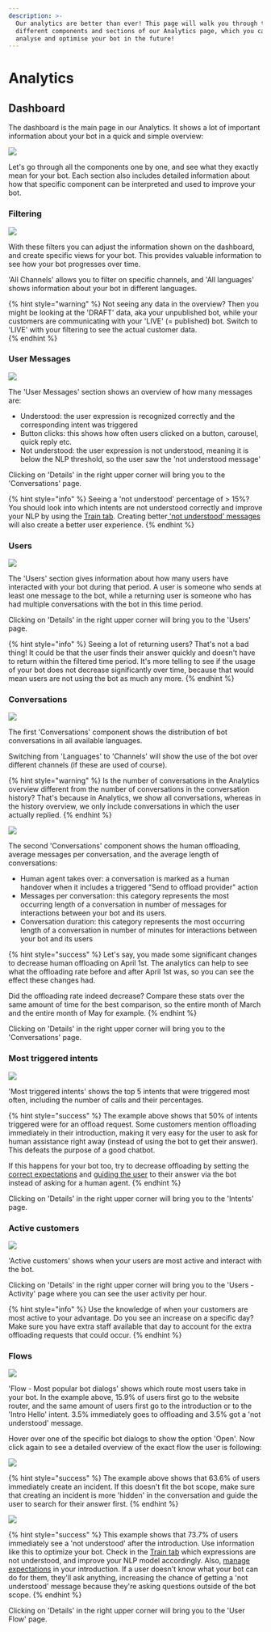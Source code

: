 ```yaml
---
description: >-
  Our analytics are better than ever! This page will walk you through the
  different components and sections of our Analytics page, which you can use to
  analyse and optimise your bot in the future!
---
```


# Analytics

## Dashboard

The dashboard is the main page in our Analytics. It shows a lot of important information about your bot in a quick and simple overview:

![](../../.gitbook/assets/image%20%28560%29.png)

Let's go through all the components one by one, and see what they exactly mean for your bot. Each section also includes detailed information about how that specific component can be interpreted and used to improve your bot.

### Filtering

![](../../.gitbook/assets/image%20%28555%29.png)

With these filters you can adjust the information shown on the dashboard, and create specific views for your bot. This provides valuable information to see how your bot progresses over time.

'All Channels' allows you to filter on specific channels, and 'All languages' shows information about your bot in different languages.

{% hint style="warning" %}
Not seeing any data in the overview? Then you might be looking at the 'DRAFT'  data, aka your unpublished bot, while your customers are communicating with your 'LIVE' \(= published\) bot. Switch to 'LIVE' with your filtering to see the actual customer data.  
{% endhint %}

### User Messages

![](../../.gitbook/assets/image%20%28559%29.png)

The 'User Messages' section shows an overview of how many messages are:

* Understood: the user expression is recognized correctly and the corresponding intent was triggered
* Button clicks: this shows how often users clicked on a button, carousel, quick reply etc.
* Not understood: the user expression is not understood, meaning it is below the NLP threshold, so the user saw the 'not understood message'

Clicking on 'Details' in the right upper corner will bring you to the 'Conversations' page. 

{% hint style="info" %}
Seeing a 'not understood' percentage of &gt; 15%? You should look into which intents are not understood correctly and improve your NLP by using the [Train tab](https://docs.chatlayer.ai/understanding-users/natural-language-processing-nlp/tutorial-train-your-bot-based-on-actual-user-messages). Creating better[ 'not understood' messages](https://docs.chatlayer.ai/tips-and-best-practices/not-understood-bot-dialog) will also create a better user experience.
{% endhint %}

### Users

![](../../.gitbook/assets/image%20%28557%29.png)

The 'Users' section gives information about how many users have interacted with your bot during that period. A user is someone who sends at least one message to the bot, while a returning user is someone who has had multiple conversations with the bot in this time period.

Clicking on 'Details' in the right upper corner will bring you to the 'Users' page. 

{% hint style="info" %}
Seeing a lot of returning users? That's not a bad thing! It could be that the user finds their answer quickly and doesn't have to return within the filtered time period. It's more telling to see if the usage of your bot does not decrease significantly over time, because that would mean users are not using the bot as much any more.
{% endhint %}

### Conversations

![](../../.gitbook/assets/image%20%28558%29.png)

The first 'Conversations' component shows the distribution of bot conversations in all available languages. 

Switching from 'Languages' to 'Channels' will show the use of the bot over different channels \(if these are used of course\).

{% hint style="warning" %}
Is the number of conversations in the Analytics overview different from the number of conversations in the conversation history? That's because in Analytics, we show all conversations, whereas in the history overview, we only include conversations in which the user actually replied.
{% endhint %}

![](../../.gitbook/assets/image%20%28551%29.png)

The second 'Conversations' component shows the human offloading, average messages per conversation, and the average length of conversations:

* Human agent takes over: a conversation is marked as a human handover when it includes a triggered "Send to offload provider" action
* Messages per conversation: this category represents the most occurring length of a conversation in number of messages for interactions between your bot and its users.
* Conversation duration: this category represents the most occurring length of a conversation in number of minutes for interactions between your bot and its users

{% hint style="success" %}
Let's say, you made some significant changes to decrease human offloading on April 1st. The analytics can help to see what the offloading rate before and after April 1st was, so you can see the effect these changes had.   
  
Did the offloading rate indeed decrease? Compare these stats over the same amount of time for the best comparison, so the entire month of March and the entire month of May for example.
{% endhint %}

Clicking on 'Details' in the right upper corner will bring you to the 'Conversations' page. 

### Most triggered intents

![](../../.gitbook/assets/image%20%28561%29.png)

'Most triggered intents' shows the top 5 intents that were triggered most often, including the number of calls and their percentages.

{% hint style="success" %}
The example above shows that 50% of intents triggered were for an offload request. Some customers mention offloading immediately in their introduction, making it very easy for the user to ask for human assistance right away \(instead of using the bot to get their answer\). This defeats the purpose of a good chatbot.

If this happens for your bot too, try to decrease offloading by setting the[ correct expectations](https://docs.chatlayer.ai/tips-and-best-practices/what-makes-a-good-chatbot#2-set-the-right-expectations) and [guiding the user](https://docs.chatlayer.ai/tips-and-best-practices/what-makes-a-good-chatbot#3-guide-the-user) to their answer via the bot instead of asking for a human agent. 
{% endhint %}

Clicking on 'Details' in the right upper corner will bring you to the 'Intents' page. 

### Active customers

![](../../.gitbook/assets/image%20%28552%29.png)

'Active customers' shows when your users are most active and interact with the bot.

Clicking on 'Details' in the right upper corner will bring you to the 'Users - Activity' page where you can see the user activity per hour. 

{% hint style="info" %}
Use the knowledge of when your customers are most active to your advantage. Do you see an increase on a specific day? Make sure you have extra staff available that day to account for the extra offloading requests that could occur.
{% endhint %}

### Flows

![](../../.gitbook/assets/image%20%28556%29.png)

'Flow - Most popular bot dialogs' shows which route most users take in your bot. In the example above, 15.9% of users first go to the website router, and the same amount of users first go to the introduction or to the 'Intro Hello' intent. 3.5% immediately goes to offloading and 3.5% got a 'not understood' message.

Hover over one of the specific bot dialogs to show the option 'Open'. Now click again to see a detailed overview of the exact flow the user is following:

![](../../.gitbook/assets/image%20%28554%29.png)

{% hint style="success" %}
The example above shows that 63.6% of users immediately create an incident. If this doesn't fit the bot scope, make sure that creating an incident is more 'hidden' in the conversation and guide the user to search for their answer first.
{% endhint %}

![](../../.gitbook/assets/image%20%28553%29.png)

{% hint style="success" %}
This example shows that 73.7% of users immediately see a 'not understood' after the introduction. Use information like this to optimize your bot. Check in the [Train tab](https://docs.chatlayer.ai/understanding-users/natural-language-processing-nlp/tutorial-train-your-bot-based-on-actual-user-messages) which expressions are not understood, and improve your NLP model accordingly. Also, [manage expectations](https://docs.chatlayer.ai/tips-and-best-practices/what-makes-a-good-chatbot#2-set-the-right-expectations) in your introduction. If a user doesn't know what your bot can do for them, they'll ask anything, increasing the chance of getting a 'not understood' message because they're asking questions outside of the bot scope.
{% endhint %}

Clicking on 'Details' in the right upper corner will bring you to the 'User Flow' page. 


